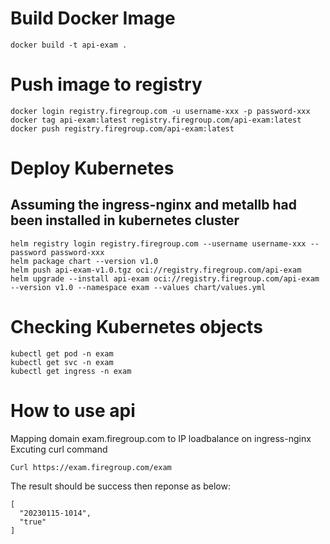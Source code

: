 # Build Docker Image
```
docker build -t api-exam . 
```

# Push image to registry
```
docker login registry.firegroup.com -u username-xxx -p password-xxx
docker tag api-exam:latest registry.firegroup.com/api-exam:latest
docker push registry.firegroup.com/api-exam:latest
```

# Deploy Kubernetes
## Assuming the ingress-nginx and metallb had been installed in kubernetes cluster
```
helm registry login registry.firegroup.com --username username-xxx --password password-xxx
helm package chart --version v1.0
helm push api-exam-v1.0.tgz oci://registry.firegroup.com/api-exam
helm upgrade --install api-exam oci://registry.firegroup.com/api-exam --version v1.0 --namespace exam --values chart/values.yml
```
# Checking Kubernetes objects
```
kubectl get pod -n exam
kubectl get svc -n exam
kubectl get ingress -n exam
```
# How to use api
Mapping domain exam.firegroup.com to IP loadbalance on ingress-nginx
Excuting curl command
```
Curl https://exam.firegroup.com/exam
```
The result should be success then reponse as below:
```
[
  "20230115-1014",
  "true"
]
```




